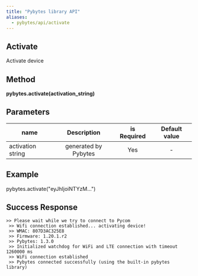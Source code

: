 ```yaml
---
title: "Pybytes library API"
aliases:
  - pybytes/api/activate
---
```


**Activate**
----
  Activate device


**Method**
----
**pybytes.activate(activation_string)**


**Parameters**
----
| name  | Description   | is Required    | Default value
| ------------- |:-------------:|:-------------:|:-------------:|
| activation string   | generated by Pybytes  | Yes   | - |



**Example**
----
pybytes.activate("eyJhIjoiNTYzM...")


**Success Response**
----

    >> Please wait while we try to connect to Pycom
     >> Wifi connection established... activating device!
     >> WMAC: 807D3AC325E8
     >> Firmware: 1.20.1.r2
     >> Pybytes: 1.3.0
     >> Initialized watchdog for WiFi and LTE connection with timeout 1260000 ms
     >> WiFi connection established
     >> Pybytes connected successfully (using the built-in pybytes library)
